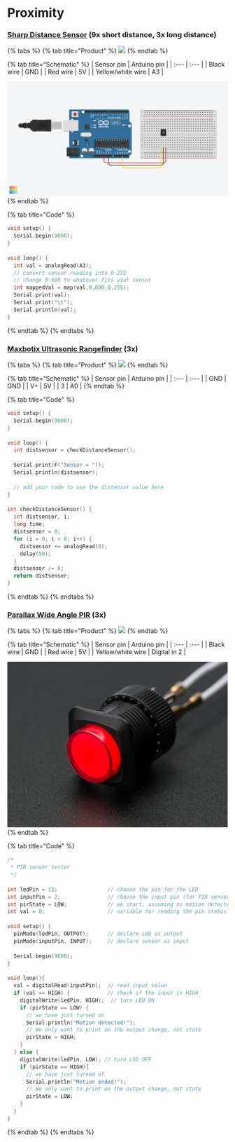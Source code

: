 # Proximity

### [Sharp Distance Sensor](https://www.adafruit.com/product/164) \(9x short distance, 3x long distance\)

{% tabs %}
{% tab title="Product" %}
![](https://cdn-shop.adafruit.com/970x728/164-00.jpg)
{% endtab %}

{% tab title="Schematic" %}
| Sensor pin | Arduino pin |
| :--- | :--- |
| Black wire | GND |
| Red wire | 5V |
| Yellow/white wire | A3 |

![](../../../.gitbook/assets/ir-proximity.png)
{% endtab %}

{% tab title="Code" %}
```cpp
void setup() {
  Serial.begin(9600);
}

void loop() {
  int val = analogRead(A3);
  // convert sensor reading into 0-255
  // change 0-600 to whatever fits your sensor
  int mappedVal = map(val,0,600,0,255);
  Serial.print(val);
  Serial.print("\t");
  Serial.println(val);
}
```
{% endtab %}
{% endtabs %}

### [Maxbotix Ultrasonic Rangefinder](https://www.adafruit.com/product/172) \(3x\)

{% tabs %}
{% tab title="Product" %}
![](https://cdn-shop.adafruit.com/970x728/172-00.jpg)
{% endtab %}

{% tab title="Schematic" %}
| Sensor pin | Arduino pin |
| :--- | :--- |
| GND | GND |
| V+ | 5V |
| 3 | A0 |
{% endtab %}

{% tab title="Code" %}
```cpp
void setup() {
  Serial.begin(9600);
}

void loop() {
  int distsensor = checkDistanceSensor();
  
  Serial.print(F("Sensor = ")); 
  Serial.println(distsensor);
  
  // add your code to use the distensor value here
}

int checkDistanceSensor() {
  int distsensor, i;
  long time;
  distsensor = 0;
  for (i = 0; i < 8; i++) {
    distsensor += analogRead(0);
    delay(50);
  }
  distsensor /= 8;
  return distsensor;
}

```
{% endtab %}
{% endtabs %}

### [Parallax Wide Angle PIR](https://www.adafruit.com/product/189) \(3x\)

{% tabs %}
{% tab title="Product" %}
![](https://cdn-shop.adafruit.com/970x728/189-00.jpg)
{% endtab %}

{% tab title="Schematic" %}
| Sensor pin | Arduino pin |
| :--- | :--- |
| Black wire | GND |
| Red wire | 5V |
| Yellow/white wire | Digital in 2 |

![](../../../.gitbook/assets/image%20%289%29.png)
{% endtab %}

{% tab title="Code" %}
```cpp
/*
 * PIR sensor tester
 */
 
int ledPin = 13;                // choose the pin for the LED
int inputPin = 2;               // choose the input pin (for PIR sensor)
int pirState = LOW;             // we start, assuming no motion detected
int val = 0;                    // variable for reading the pin status
 
void setup() {
  pinMode(ledPin, OUTPUT);      // declare LED as output
  pinMode(inputPin, INPUT);     // declare sensor as input
 
  Serial.begin(9600);
}
 
void loop(){
  val = digitalRead(inputPin);  // read input value
  if (val == HIGH) {            // check if the input is HIGH
    digitalWrite(ledPin, HIGH);  // turn LED ON
    if (pirState == LOW) {
      // we have just turned on
      Serial.println("Motion detected!");
      // We only want to print on the output change, not state
      pirState = HIGH;
    }
  } else {
    digitalWrite(ledPin, LOW); // turn LED OFF
    if (pirState == HIGH){
      // we have just turned of
      Serial.println("Motion ended!");
      // We only want to print on the output change, not state
      pirState = LOW;
    }
  }
}
```
{% endtab %}
{% endtabs %}

